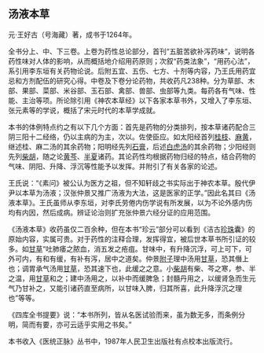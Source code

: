 ## 汤液本草

元·王好古（号海藏）著，成书于1264年。

全书分上、中、下三卷。上卷为药性总论部分，首刊“五脏苦欲补泻药味“，说明各药性味对人体的影响，从而概括地介绍用药原则；次叙“药类法象”，“用药心法”，系引用李东垣有关药物论说。后附五宜、五伤、七方、十剂等内容，乃王氏用药宜忌和方剂配伍的研究心得。中卷及下卷分论药物，共收药凡238种。分为草部、木部、果部、菜部、米谷部、玉石部、禽部、兽部、虫部等九类。每药各有气味、性能、主治等项。所论除引用《神农本草经》以下各家本草书外，又增入了李东垣、张元素等的学说，概括了宋元时代的本草学成就。

本书的体例特点约之有以下几个方面：首先是药物的分类排列，按本草诸药配合三阴三阳十二经络，仍以主病的为主，次以。佐使臣应。如太阳经首列[桂枝](https://www.gmzyjc.com/read/bc/bc01-1.1.2.0.0.md)、[麻黄](https://www.gmzyjc.com/read/bc/bc01-1.1.1.0.0.md)，继述桂、麻二汤的其余药物；阳明经先列[石膏](https://www.gmzyjc.com/read/bc/bc03-0.1.1.0.0.md)，后述[白虎汤](https://www.gmzyjc.com/read/fjx/fjx04-0.1.0.0.0.md)的其余药物；少阳经则先列[柴胡](https://www.gmzyjc.com/read/bc/bc01-1.2.9.0.0.md)，随之论[黄芩](https://www.gmzyjc.com/read/bc/bc03-0.2.1.0.0.md)、[半夏](https://www.gmzyjc.com/read/bc/bc16-0.1.1.0.0.md)诸药。其论药性均根据药物归经的特点，结合药物的气味、阴阳、升降、浮沉等性能予以发挥。并附引了有关各家的论述。

王氏说：“《素问》被公认为医方之祖，但不知轩歧之书实际出于神农本草。殷代伊尹以本草为汤液；汉张仲景又推广汤液为大法，这是医家的正学。”因此名其曰《汤液本草》。王氏虽师从李东垣，对李氏劳倦内伤学说有所发展，以为不论外感内伤均有内因，然后成病。辨证论治则扩充张仲景六经分证的应用范围。

《汤液本草》收药虽仅二百余种，但在本书“珍云”部分可以看到《洁古[珍珠](https://www.gmzyjc.com/read/bc/bc09-0.1.9.0.0.md)囊》的原始内容，实属可贵。对于药性的注释合理，发挥得宜，被后世本草书所引证的较多。如[甘草](https://www.gmzyjc.com/read/bc/bc17-0.1.8.0.0.md)“吐肺痿之脓血，消五发之疮疽。甘味中，有升降沉浮，可上可下，可外可内，有和有缓，有补有泻，居中之道矣。仲景[附子](https://www.gmzyjc.com/read/bc/bc07-0.1.0.0.0.md)理中汤用[甘草](https://www.gmzyjc.com/read/bc/bc17-0.1.8.0.0.md)，恐其僭上也；调胃承气汤用[甘草](https://www.gmzyjc.com/read/bc/bc17-0.1.8.0.0.md)，恐其速下也，此缓之之意。小[柴胡](https://www.gmzyjc.com/read/bc/bc01-1.2.9.0.0.md)有柴、芩之寒，参、半之温，用[甘草](https://www.gmzyjc.com/read/bc/bc17-0.1.8.0.0.md)和之；建中汤用之，以补中而缓脾急；封髓丹用之，以缓肾急而生元气乃甘补之，又能引诸药直至病所，以甘味入脾，归其所喜，此升降浮沉之理也”等等。

《四库全书提要》说：“本书所列，皆从名医试验而来，虽为数无多，而条例分明，简而有要，亦可云适乎实用之书矣。”

本书收入《医统正脉》丛书中，1987年人民卫生出版社有点校本出版流行。
